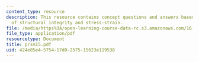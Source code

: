 ```yaml
---
content_type: resource
description: This resource contains concept questions and answers based on concept
  of structural integrity and stress-strain.
file: /media/https%3A/open-learning-course-data-rc.s3.amazonaws.com/16-01-unified-engineering-i-ii-iii-iv-fall-2005-spring-2006/424e85e4575417d0257515623e119538_prsm15.pdf
file_type: application/pdf
resourcetype: Document
title: prsm15.pdf
uid: 424e85e4-5754-17d0-2575-15623e119538
---
```

